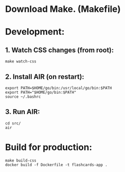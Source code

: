 # Download Make. (Makefile)

# Development:

## 1. Watch CSS changes (from root):
```
make watch-css
```

## 2. Install AIR (on restart):
```
export PATH=$HOME/go/bin:/usr/local/go/bin:$PATH
export PATH="$HOME/go/bin:$PATH"
source ~/.bashrc
```

## 3. Run AIR:
```
cd src/
air
```


# Build for production:

```
make build-css
docker build -f Dockerfile -t flashcards-app .
```
